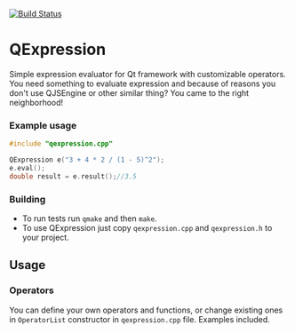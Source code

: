 [![Build Status](https://travis-ci.org/Solant/QExpression.svg?branch=master)](https://travis-ci.org/Solant/QExpression)
# QExpression
Simple expression evaluator for Qt framework with customizable operators. <br />
You need something to evaluate expression and because of reasons you don't use QJSEngine or other similar thing? You came to the right neighborhood! 

### Example usage
```cpp
#include "qexpression.cpp"

QExpression e("3 + 4 * 2 / (1 - 5)^2");
e.eval();
double result = e.result();//3.5
```

### Building
 * To run tests run `qmake` and then `make`.
 * To use QExpression just copy `qexpression.cpp` and `qexpression.h` to your project.

## Usage
### Operators
You can define your own operators and functions, or change existing ones in `OperatorList` constructor in `qexpression.cpp` file. Examples included.
